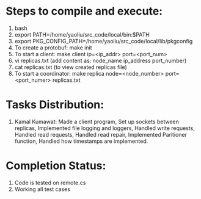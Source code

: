 # Steps to compile and execute:
1. bash 
2. export PATH=/home/yaoliu/src_code/local/bin:$PATH 
3. export PKG_CONFIG_PATH=/home/yaoliu/src_code/local/lib/pkgconfig
4. To create a protobuf: make init
5. To start a client: make client ip=<ip_addr> port=<port_num>
6. vi replicas.txt (add content as:  node_name ip_address port_number) 
7. cat replicas.txt (to view created replicas file)
8. To start a coordinator: make replica node=<node_number> port=<port_numer> replicas.txt

# Tasks Distribution:
1. Kamal Kumawat: Made a client program, Set up sockets between replicas, Implemented file logging and loggers, Handled write requests, Handled read requests, Handled read repair, Implemented Paritioner function, Handled how timestamps are implemented. 

# Completion Status:
1. Code is tested on remote.cs
2. Working all test cases
